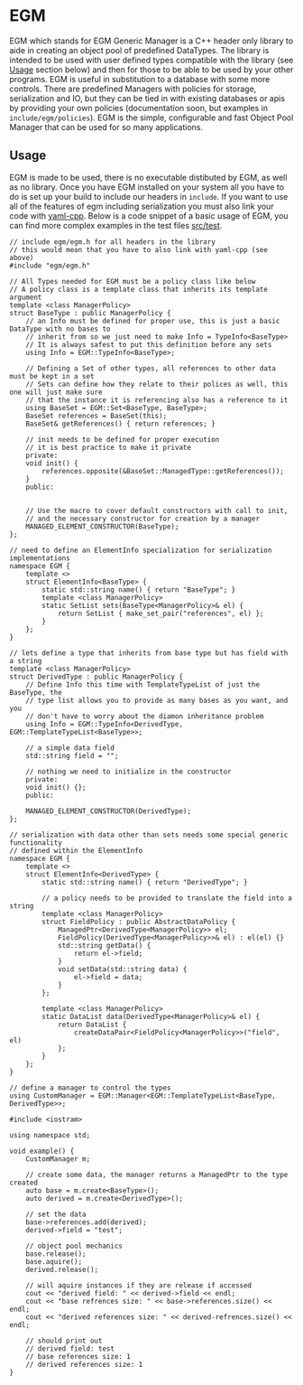 # EGM

EGM which stands for EGM Generic Manager is a C++ header only library to aide in creating an object pool of predefined DataTypes. The library is intended to be used with user defined types compatible with the library (see [Usage](##Usage) section below) and then for those to be able to be used by your other programs. EGM is useful in substitution to a database with some more controls. There are predefined Managers with policies for storage, serialization and IO, but they can be tied in with existing databases or apis by providing your own policies (documentation soon, but examples in `include/egm/policies`). EGM is the simple, configurable and fast Object Pool Manager that can be used for so many applications.

## Usage

EGM is made to be used, there is no executable distibuted by EGM, as well as no library. Once you have EGM installed on your system all you have to do is set up your build to include our headers in `include`. If you want to use all of the features of egm including serialization you must also link your code with [yaml-cpp](https://github.com/jbeder/yaml-cpp). Below is a code snippet of a basic usage of EGM, you can find more complex examples in the test files [src/test](https://github.com/nemears/egm/src/test).

```
// include egm/egm.h for all headers in the library
// this would mean that you have to also link with yaml-cpp (see above)
#include "egm/egm.h"

// All Types needed for EGM must be a policy class like below
// A policy class is a template class that inherits its template argument
template <class ManagerPolicy>
struct BaseType : public ManagerPolicy {
    // an Info must be defined for proper use, this is just a basic DataType with no bases to
    // inherit from so we just need to make Info = TypeInfo<BaseType>
    // It is always safest to put this definition before any sets
    using Info = EGM::TypeInfo<BaseType>;

    // Defining a Set of other types, all references to other data must be kept in a set
    // Sets can define how they relate to their polices as well, this one will just make sure
    // that the instance it is referencing also has a reference to it
    using BaseSet = EGM::Set<BaseType, BaseType>;
    BaseSet references = BaseSet(this);
    BaseSet& getReferences() { return references; }

    // init needs to be defined for proper execution
    // it is best practice to make it private
    private:
    void init() {
        references.opposite(&BaseSet::ManagedType::getReferences());
    }
    public:
    

    // Use the macro to cover default constructors with call to init,
    // and the necessary constructor for creation by a manager
    MANAGED_ELEMENT_CONSTRUCTOR(BaseType);
};

// need to define an ElementInfo specialization for serialization implementations
namespace EGM {
    template <>
    struct ElementInfo<BaseType> {
        static std::string name() { return "BaseType"; }
        template <class ManagerPolicy>
        static SetList sets(BaseType<ManagerPolicy>& el) {
            return SetList { make_set_pair("references", el) };
        }
    };
}

// lets define a type that inherits from base type but has field with a string
template <class ManagerPolicy>
struct DerivedType : public ManagerPolicy {
    // Define Info this time with TemplateTypeList of just the BaseType, the 
    // type list allows you to provide as many bases as you want, and you
    // don't have to worry about the diamon inheritance problem
    using Info = EGM::TypeInfo<DerivedType, EGM::TemplateTypeList<BaseType>>;
    
    // a simple data field
    std::string field = "";

    // nothing we need to initialize in the constructor
    private:
    void init() {};
    public:

    MANAGED_ELEMENT_CONSTRUCTOR(DerivedType);
};

// serialization with data other than sets needs some special generic functionality
// defined within the ElementInfo
namespace EGM {
    template <>
    struct ElementInfo<DerivedType> {
        static std::string name() { return "DerivedType"; }
        
        // a policy needs to be provided to translate the field into a string
        template <class ManagerPolicy>
        struct FieldPolicy : public AbstractDataPolicy {
            ManagedPtr<DerivedType<ManagerPolicy>> el;
            FieldPolicy(DerivedType<ManagerPolicy>>& el) : el(el) {}
            std::string getData() {
                return el->field;
            }
            void setData(std::string data) {
                el->field = data;
            }
        };
        
        template <class ManagerPolicy>
        static DataList data(DerivedType<ManagerPolicy>& el) {
            return DataList {
                createDataPair<FieldPolicy<ManagerPolicy>>("field", el)
            };
        }
    };
}

// define a manager to control the types
using CustomManager = EGM::Manager<EGM::TemplateTypeList<BaseType, DerivedType>>;

#include <iostram>

using namespace std;

void example() {
    CustomManager m;

    // create some data, the manager returns a ManagedPtr to the type created
    auto base = m.create<BaseType>();
    auto derived = m.create<DerivedType>();

    // set the data
    base->references.add(derived);
    derived->field = "test";
    
    // object pool mechanics
    base.release();
    base.aquire();
    derived.release();
    
    // will aquire instances if they are release if accessed
    cout << "derived field: " << derived->field << endl;
    cout << "base refrences size: " << base->references.size() << endl;
    cout << "derived references size: " << derived-refrences.size() << endl;

    // should print out
    // derived field: test
    // base references size: 1
    // derived references size: 1
}
```
